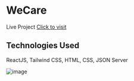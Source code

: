 # WeCare

Live Project [Click to visit](https://wetakecare.netlify.app/)

## Technologies Used

ReactJS, Tailwind CSS, HTML, CSS, JSON Server

![image](https://user-images.githubusercontent.com/42130886/229584705-1c5cdd10-f0bb-4a3f-adcc-466ce2959392.png)

